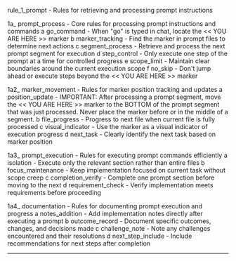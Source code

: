 rule_1_prompt              - Rules for retrieving and processing prompt instructions

1a_ prompt_process      - Core rules for processing prompt instructions and commands
   a go_command         - When "go" is typed in chat, locate the << YOU ARE HERE >> marker
   b marker_tracking    - Find the marker in prompt files to determine next actions
   c segment_process    - Retrieve and process the next prompt segment for execution
   d step_control       - Only execute one step of the prompt at a time for controlled progress
   e scope_limit        - Maintain clear boundaries around the current execution scope
   f no_skip            - Don't jump ahead or execute steps beyond the << YOU ARE HERE >> marker

1a2_ marker_movement    - Rules for marker position tracking and updates
   a position_update    - IMPORTANT: After processing a prompt segment, move the << YOU ARE HERE >> marker to the BOTTOM of the prompt segment that was just processed. Never place the marker before or in the middle of a segment.
   b file_progress      - Progress to next file when current file is fully processed
   c visual_indicator   - Use the marker as a visual indicator of execution progress
   d next_task          - Clearly identify the next task based on marker position

1a3_ prompt_execution   - Rules for executing prompt commands efficiently
   a isolation          - Execute only the relevant section rather than entire files
   b focus_maintenance  - Keep implementation focused on current task without scope creep
   c completion_verify  - Complete one prompt section before moving to the next
   d requirement_check  - Verify implementation meets requirements before proceeding

1a4_ documentation      - Rules for documenting prompt execution and progress
   a notes_addition     - Add implementation notes directly after executing a prompt
   b outcome_record     - Document specific outcomes, changes, and decisions made
   c challenge_note     - Note any challenges encountered and their resolutions
   d next_step_include  - Include recommendations for next steps after completion

-------------------------------------------------------------------------------- 